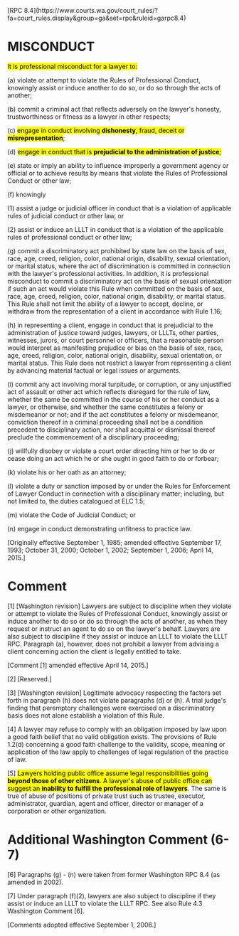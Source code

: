 <title>RPC 8.4</title>
[RPC 8.4](https://www.courts.wa.gov/court_rules/?fa=court_rules.display&group=ga&set=rpc&ruleid=garpc8.4)

# MISCONDUCT


<mark>It is professional misconduct for a lawyer to:</mar>

(a)  violate or attempt to violate the Rules of Professional Conduct, knowingly assist or induce another to do
so, or do so through the acts of another;

(b)  commit a criminal act that reflects adversely on the lawyer's honesty, trustworthiness or fitness as a
lawyer in other respects;

(c)  <mark>engage in conduct involving **dishonesty**, fraud, deceit or **misrepresentation**</mark>;

(d)  <mark>engage in conduct that is **prejudicial to the administration of justice**;</mark>

(e)  state or imply an ability to influence improperly a government agency or official or to achieve results by
means that violate the Rules of Professional Conduct or other law;

(f)  knowingly

(1)  assist a judge or judicial officer in conduct that is a violation of applicable rules of judicial
conduct or other law, or

(2)  assist or induce an LLLT in conduct that is a violation of the applicable rules of professional
conduct or other law;

(g)  commit a discriminatory act prohibited by state law on the basis of sex, race, age, creed, religion, color,
national origin, disability, sexual orientation, or marital status, where the act of discrimination is committed in
connection with the lawyer's professional activities.  In addition, it is professional misconduct to commit a
discriminatory act on the basis of sexual orientation if such an act would violate this Rule when committed on
the basis of sex, race, age, creed, religion, color, national origin, disability, or marital status.  This Rule
shall not limit the ability of a lawyer to accept, decline, or withdraw from the representation of a client in
accordance with Rule 1.16;

(h)  in representing a client, engage in conduct that is prejudicial to the administration of justice toward
judges, lawyers, or LLLTs, other parties, witnesses, jurors, or court personnel or officers, that a reasonable
person would interpret as manifesting prejudice or bias on the basis of sex, race, age, creed, religion, color,
national origin, disability, sexual orientation, or marital status.  This Rule does not restrict a lawyer from
representing a client by advancing material factual or legal issues or arguments.

(i)  commit any act involving moral turpitude, or corruption, or any unjustified act of assault or other act
which reflects disregard for the rule of law, whether the same be committed in the course of his or her conduct
as a lawyer, or otherwise, and whether the same constitutes a felony or misdemeanor or not; and if the act
constitutes a felony or misdemeanor, conviction  thereof in a criminal proceeding shall not be a condition
precedent to disciplinary action, nor shall acquittal or dismissal thereof preclude the commencement of a
disciplinary proceeding;

(j)  willfully disobey or violate a court order directing him or her to do or cease doing an act which he or
she ought in good faith to do or forbear;

(k)  violate his or her oath as an attorney;

(l)  violate a duty or sanction imposed by or under the Rules for Enforcement of Lawyer Conduct in
connection with a disciplinary matter; including, but not limited to, the duties catalogued at ELC 1.5;

(m)  violate the Code of Judicial Conduct; or

(n)  engage in conduct demonstrating unfitness to practice law.

[Originally effective September 1, 1985; amended effective September 17, 1993; October 31, 2000; October 1, 2002;
September 1, 2006; April 14, 2015.]


#                                                     Comment

[1]  [Washington revision]  Lawyers are subject to discipline when they violate or attempt to violate the
Rules of Professional Conduct, knowingly assist or induce another to do so or do so through the acts of another,
as when they request or instruct an agent to do so on the lawyer's behalf. Lawyers are also subject to discipline
if they assist or induce an LLLT to violate the LLLT RPC.  Paragraph (a), however, does not prohibit a lawyer
from advising a client concerning action the client is legally entitled to take.

[Comment [1] amended effective April 14, 2015.]

[2]  [Reserved.]

[3]  [Washington revision] Legitimate advocacy respecting the factors set forth in paragraph (h) does not
violate paragraphs (d) or (h). A trial judge's finding that peremptory challenges were exercised on a
discriminatory basis does not alone establish a violation of this Rule.

[4]  A lawyer may refuse to comply with an obligation imposed by law upon a good faith belief that no valid
obligation exists. The provisions of Rule 1.2(d) concerning a good faith challenge to the validity, scope,
meaning or application of the law apply to challenges of legal regulation of the practice of law.

[5] <mark>Lawyers holding public office assume 
legal responsibilities going **beyond those of other 
citizens**. A lawyer's abuse of public office can 
suggest an **inability to fulfill the professional 
role of lawyers**</mark>. The same is true of abuse 
of positions of private trust such as trustee, 
executor, administrator, guardian, agent and 
officer, director or manager of a corporation or 
other organization.


#                                         Additional Washington Comment (6-7)

[6]  Paragraphs (g) - (n) were taken from former Washington RPC 8.4 (as amended in 2002).

[7]  Under paragraph (f)(2), lawyers are also subject to discipline if they assist or induce an LLLT to violate
the LLLT RPC.  See also Rule 4.3 Washington Comment [6].

[Comments adopted effective September 1, 2006.]

